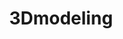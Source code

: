 ---
title: 3Dmodeling
crosslinks:
- pics
- 3DScanning
- functionalprint
- '2013'
- Maya
- delusionalartists
- mildlypenis
- ArtBuddy
- gameDevClassifieds
- oculus_medium
- computergraphics
- Houdini
- 3DMA
- livven
- Cinema4D
- low_poly
- photogrammetry
- xdfp
- Amd
- unrealengine
---
